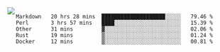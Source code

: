 

<a href="https://github.com/anuraghazra/github-readme-stats">
  <img align="left" src="https://github-readme-stats.vercel.app/api?username=kfly8&count_private=true&show_icons=true&theme=calm" />
</a>


<!--START_SECTION:waka-->
```text
Markdown   20 hrs 28 mins  ████████████████████░░░░░   79.46 % 
Perl       3 hrs 57 mins   ████░░░░░░░░░░░░░░░░░░░░░   15.39 % 
Other      31 mins         ▓░░░░░░░░░░░░░░░░░░░░░░░░   02.06 % 
Rust       19 mins         ▒░░░░░░░░░░░░░░░░░░░░░░░░   01.24 % 
Docker     12 mins         ▒░░░░░░░░░░░░░░░░░░░░░░░░   00.81 % 
```
<!--END_SECTION:waka-->
